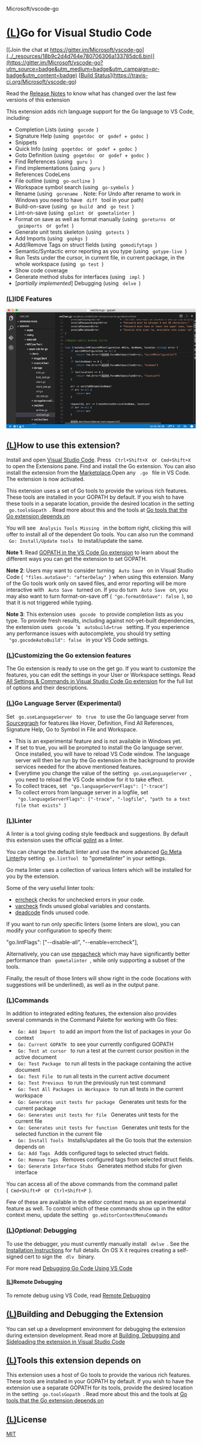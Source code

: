 Microsoft/vscode-go

# [(L)](https://github.com/Microsoft/vscode-go#go-for-visual-studio-code)Go for Visual Studio Code

[[Join the chat at https://gitter.im/Microsoft/vscode-go](../_resources/18b9c2d4d764e780706306a133785dc6.bin)](https://gitter.im/Microsoft/vscode-go?utm_source=badge&utm_medium=badge&utm_campaign=pr-badge&utm_content=badge)  [[Build Status](../_resources/af3359b6a330e8be6d21e0274c77bc30.bin)](https://travis-ci.org/Microsoft/vscode-go)

Read the [Release Notes](https://github.com/Microsoft/vscode-go/wiki/Release-Notes) to know what has changed over the last few versions of this extension

This extension adds rich language support for the Go language to VS Code, including:

- Completion Lists (using ` gocode `)
- Signature Help (using ` gogetdoc ` or ` godef `+` godoc `)
- Snippets
- Quick Info (using ` gogetdoc ` or ` godef `+` godoc `)
- Goto Definition (using ` gogetdoc ` or ` godef `+` godoc `)
- Find References (using ` guru `)
- Find implementations (using ` guru `)
- References CodeLens
- File outline (using ` go-outline `)
- Workspace symbol search (using ` go-symbols `)
- Rename (using ` gorename `. Note: For Undo after rename to work in Windows you need to have ` diff ` tool in your path)
- Build-on-save (using ` go build ` and ` go test `)
- Lint-on-save (using ` golint ` or ` gometalinter `)
- Format on save as well as format manually (using ` goreturns ` or ` goimports ` or ` gofmt `)
- Generate unit tests skeleton (using ` gotests `)
- Add Imports (using ` gopkgs `)
- Add/Remove Tags on struct fields (using ` gomodifytags `)
- Semantic/Syntactic error reporting as you type (using ` gotype-live `)
- Run Tests under the cursor, in current file, in current package, in the whole workspace (using ` go test `)
- Show code coverage
- Generate method stubs for interfaces (using ` impl `)
- [*partially implemented*] Debugging (using ` delve `)

### [(L)](https://github.com/Microsoft/vscode-go#ide-features)IDE Features

[![IDE](../_resources/dd99c8ac399072c7cfca0bb81d76755b.gif)](https://camo.githubusercontent.com/3fb1d62bbc7b1306da783f395c3589c3ae709b1c/68747470733a2f2f692e67697068792e636f6d2f785469546e64444856334765497936614e612e676966)

## [(L)](https://github.com/Microsoft/vscode-go#how-to-use-this-extension)How to use this extension?

Install and open [Visual Studio Code](https://code.visualstudio.com/). Press ` Ctrl+Shift+X ` or ` Cmd+Shift+X ` to open the Extensions pane. Find and install the Go extension. You can also install the extension from the [Marketplace](https://marketplace.visualstudio.com/items?itemName=lukehoban.Go).Open any ` .go ` file in VS Code. The extension is now activated.

This extension uses a set of Go tools to provide the various rich features. These tools are installed in your GOPATH by default. If you wish to have these tools in a separate location, provide the desired location in the setting ` go.toolsGopath `. Read more about this and the tools at [Go tools that the Go extension depends on](https://github.com/Microsoft/vscode-go/wiki/Go-tools-that-the-Go-extension-depends-on)

You will see ` Analysis Tools Missing ` in the bottom right, clicking this will offer to install all of the dependent Go tools. You can also run the command ` Go: Install/Update tools ` to install/update the same.

**Note 1**: Read [GOPATH in the VS Code Go extension](https://github.com/Microsoft/vscode-go/wiki/GOPATH-in-the-VS-Code-Go-extension) to learn about the different ways you can get the extension to set GOPATH.

**Note 2**: Users may want to consider turning ` Auto Save ` on in Visual Studio Code (` "files.autoSave": "afterDelay" `) when using this extension. Many of the Go tools work only on saved files, and error reporting will be more interactive with ` Auto Save ` turned on. If you do turn ` Auto Save ` on, you may also want to turn format-on-save off (` "go.formatOnSave": false `), so that it is not triggered while typing.

**Note 3**: This extension uses ` gocode ` to provide completion lists as you type. To provide fresh results, including against not-yet-built dependencies, the extension uses ` gocode `'s ` autobuild=true ` setting. If you experience any performance issues with autocomplete, you should try setting ` "go.gocodeAutoBuild": false ` in your VS Code settings.

### [(L)](https://github.com/Microsoft/vscode-go#customizing-the-go-extension-features)Customizing the Go extension features

The Go extension is ready to use on the get go. If you want to customize the features, you can edit the settings in your User or Workspace settings. Read [All Settings & Commands in Visual Studio Code Go extension](https://github.com/Microsoft/vscode-go/wiki/All-Settings-&-Commands-in-Visual-Studio-Code-Go-extension) for the full list of options and their descriptions.

### [(L)](https://github.com/Microsoft/vscode-go#go-language-server-experimental)Go Language Server (Experimental)

Set ` go.useLanguageServer ` to ` true ` to use the Go language server from [Sourcegraph](https://github.com/sourcegraph/go-langserver) for features like Hover, Definition, Find All References, Signature Help, Go to Symbol in File and Workspace.

- This is an experimental feature and is not available in Windows yet.
- If set to true, you will be prompted to install the Go language server. Once installed, you will have to reload VS Code window. The language server will then be run by the Go extension in the background to provide services needed for the above mentioned features.
- Everytime you change the value of the setting ` go.useLanguageServer `, you need to reload the VS Code window for it to take effect.
- To collect traces, set ` "go.languageServerFlags": ["-trace"] `
- To collect errors from language server in a logfile, set ` "go.languageServerFlags": ["-trace", "-logfile", "path to a text file that exists" ] `

### [(L)](https://github.com/Microsoft/vscode-go#linter)Linter

A linter is a tool giving coding style feedback and suggestions. By default this extension uses the official [golint](https://github.com/golang/lint) as a linter.

You can change the default linter and use the more advanced [Go Meta Linter](https://github.com/alecthomas/gometalinter)by setting ` go.lintTool ` to "gometalinter" in your settings.

Go meta linter uses a collection of various linters which will be installed for you by the extension.

Some of the very useful linter tools:

- [errcheck](https://github.com/kisielk/errcheck) checks for unchecked errors in your code.
- [varcheck](https://github.com/opennota/check) finds unused global variables and constants.
- [deadcode](https://github.com/tsenart/deadcode) finds unused code.

If you want to run only specific linters (some linters are slow), you can modify your configuration to specify them:

 "go.lintFlags": ["--disable-all", "--enable=errcheck"],

Alternatively, you can use [megacheck](https://github.com/dominikh/go-tools/tree/master/cmd/megacheck) which may have significantly better performance than ` gometalinter `, while only supporting a subset of the tools.

Finally, the result of those linters will show right in the code (locations with suggestions will be underlined), as well as in the output pane.

### [(L)](https://github.com/Microsoft/vscode-go#commands)Commands

In addition to integrated editing features, the extension also provides several commands in the Command Palette for working with Go files:

- ` Go: Add Import ` to add an import from the list of packages in your Go context
- ` Go: Current GOPATH ` to see your currently configured GOPATH
- ` Go: Test at cursor ` to run a test at the current cursor position in the active document
- ` Go: Test Package ` to run all tests in the package containing the active document
- ` Go: Test File ` to run all tests in the current active document
- ` Go: Test Previous ` to run the previously run test command
- ` Go: Test All Packages in Workspace ` to run all tests in the current workspace
- ` Go: Generates unit tests for package ` Generates unit tests for the current package
- ` Go: Generates unit tests for file ` Generates unit tests for the current file
- ` Go: Generates unit tests for function ` Generates unit tests for the selected function in the current file
- ` Go: Install Tools ` Installs/updates all the Go tools that the extension depends on
- ` Go: Add Tags ` Adds configured tags to selected struct fields.
- ` Go: Remove Tags ` Removes configured tags from selected struct fields.
- ` Go: Generate Interface Stubs ` Generates method stubs for given interface

You can access all of the above commands from the command pallet (` Cmd+Shift+P ` or ` Ctrl+Shift+P `).

Few of these are available in the editor context menu as an experimental feature as well. To control which of these commands show up in the editor context menu, update the setting ` go.editorContextMenuCommands `

### [(L)](https://github.com/Microsoft/vscode-go#optional-debugging)*Optional*: Debugging

To use the debugger, you must currently manually install ` delve `. See the [Installation Instructions](https://github.com/derekparker/delve/tree/master/Documentation/installation) for full details. On OS X it requires creating a self-signed cert to sign the ` dlv ` binary.

For more read [Debugging Go Code Using VS Code](https://github.com/Microsoft/vscode-go/wiki/Debugging-Go-code-using-VS-Code)

#### [(L)](https://github.com/Microsoft/vscode-go#remote-debugging)Remote Debugging

To remote debug using VS Code, read [Remote Debugging](https://github.com/Microsoft/vscode-go/wiki/Debugging-Go-code-using-VS-Code#remote-debugging)

## [(L)](https://github.com/Microsoft/vscode-go#building-and-debugging-the-extension)Building and Debugging the Extension

You can set up a development environment for debugging the extension during extension development. Read more at [Building, Debugging and Sideloading the extension in Visual Studio Code](https://github.com/Microsoft/vscode-go/wiki/Building,-Debugging-and-Sideloading-the-extension-in-Visual-Studio-Code)

## [(L)](https://github.com/Microsoft/vscode-go#tools-this-extension-depends-on)Tools this extension depends on

This extension uses a host of Go tools to provide the various rich features. These tools are installed in your GOPATH by default. If you wish to have the extension use a separate GOPATH for its tools, provide the desired location in the setting ` go.toolsGopath `. Read more about this and the tools at [Go tools that the Go extension depends on](https://github.com/Microsoft/vscode-go/wiki/Go-tools-that-the-Go-extension-depends-on)

## [(L)](https://github.com/Microsoft/vscode-go#license)License

[MIT](https://github.com/Microsoft/vscode-go/blob/master/LICENSE)